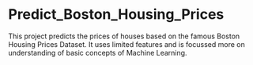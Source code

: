 # Predict_Boston_Housing_Prices
This project predicts the prices of houses based on the famous Boston Housing Prices Dataset. It uses limited features and is focussed more on understanding of basic concepts of Machine Learning.
